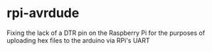 # rpi-avrdude

Fixing the lack of a DTR pin on the Raspberry Pi for the purposes of uploading hex files to the arduino via RPi's UART